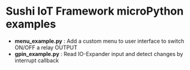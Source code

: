 # Sushi IoT Framework microPython examples

* **menu_example.py** : Add a custom menu to user interface to switch ON/OFF a relay OUTPUT
* **gpin_example.py** : Read IO-Expander input and detect changes by interrupt callback